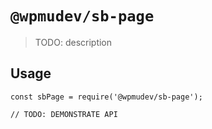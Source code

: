 # `@wpmudev/sb-page`

> TODO: description

## Usage

```
const sbPage = require('@wpmudev/sb-page');

// TODO: DEMONSTRATE API
```
